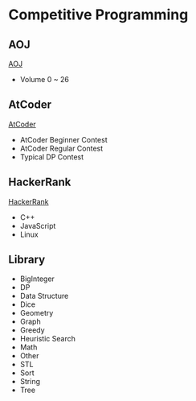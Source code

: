 # Competitive Programming
## AOJ
[AOJ](http://judge.u-aizu.ac.jp/onlinejudge/ "AOJ")
- Volume 0 ~ 26

## AtCoder
[AtCoder](http://atcoder.jp/ "AtCoder")
- AtCoder Beginner Contest
- AtCoder Regular Contest
- Typical DP Contest

## HackerRank
[HackerRank](https://www.hackerrank.com/domains "HackerRank")
- C++
- JavaScript
- Linux

## Library
- BigInteger
- DP
- Data Structure
- Dice
- Geometry
- Graph
- Greedy
- Heuristic Search
- Math
- Other
- STL
- Sort
- String
- Tree
